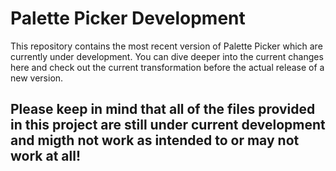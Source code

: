 # Palette Picker Development

This repository contains the most recent version of Palette Picker which are currently under development.
You can dive deeper into the current changes here and check out the current transformation before the actual release of a new version.
## Please keep in mind that all of the files provided in this project are still under current development and migth not work as intended to or may not work at all!

